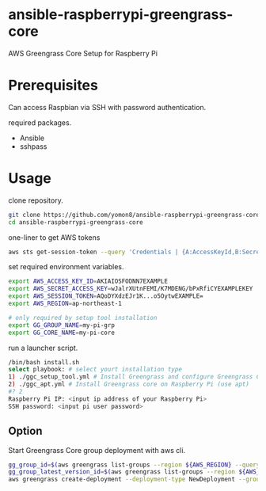 # ansible-raspberrypi-greengrass-core
AWS Greengrass Core Setup for Raspberry Pi

# Prerequisites

Can access Raspbian via SSH with password authentication.

required packages.

- Ansible
- sshpass

# Usage

clone repository.

```sh
git clone https://github.com/yomon8/ansible-raspberrypi-greengrass-core.git
cd ansible-raspberrypi-greengrass-core
```


one-liner to get AWS tokens

```sh
aws sts get-session-token --query 'Credentials | {A:AccessKeyId,B:SecretAccessKey,C:SessionToken}' --output yaml | awk  'NR==1{print "export AWS_ACCESS_KEY_ID="$2} NR==2{print "export AWS_SECRET_ACCESS_KEY="$2} NR==3{print "export AWS_SESSION_TOKEN="$2}'
```

set required environment variables.

```sh
export AWS_ACCESS_KEY_ID=AKIAIOSFODNN7EXAMPLE
export AWS_SECRET_ACCESS_KEY=wJalrXUtnFEMI/K7MDENG/bPxRfiCYEXAMPLEKEY
export AWS_SESSION_TOKEN=AQoDYXdzEJr1K...o5OytwEXAMPLE=
export AWS_REGION=ap-northeast-1

# only required by setup tool installation
export GG_GROUP_NAME=my-pi-grp
export GG_CORE_NAME=my-pi-core
```

run a launcher script.

```sh
/bin/bash install.sh
select playbook: # select yourt installation type 
1) ./ggc_setup_tool.yml # Install Greengrass and configure Greengrass Core on Raspberry Pi to connect  to GreenGrass Core on AWS Cloud (use setuptool)
2) ./ggc_apt.yml # Install Greengrass core on Raspberry Pi (use apt)
#? 2
Raspberry Pi IP: <input ip address of your Raspberry Pi>
SSH password: <input pi user password>
```


## Option
Start Greengrass Core group deployment with aws cli.

```sh
gg_group_id=$(aws greengrass list-groups --region ${AWS_REGION} --query "Groups[?Name=='${GG_GROUP_NAME}'].Id" --output text)
gg_group_latest_version_id=$(aws greengrass list-groups --region ${AWS_REGION} --query "Groups[?Name=='${GG_GROUP_NAME}'].LatestVersion" --output text)
aws greengrass create-deployment --deployment-type NewDeployment --group-id ${gg_group_id} --group-version-id ${gg_group_latest_version_id}
```
